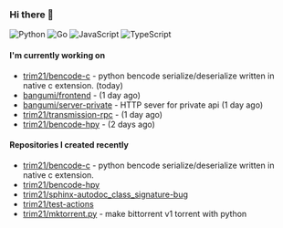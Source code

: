 ### Hi there 👋

![Python](https://img.shields.io/badge/python-3670A0?style=for-the-badge&logo=python&logoColor=ffdd54)
![Go](https://img.shields.io/badge/go-%2300ADD8.svg?style=for-the-badge&logo=go&logoColor=white)
![JavaScript](https://img.shields.io/badge/javascript-%23323330.svg?style=for-the-badge&logo=javascript&logoColor=%23F7DF1E)
![TypeScript](https://img.shields.io/badge/typescript-%23007ACC.svg?style=for-the-badge&logo=typescript&logoColor=white)

#### I'm currently working on

- [trim21/bencode-c](https://github.com/trim21/bencode-c) - python bencode serialize/deserialize written in native c extension. (today)
- [bangumi/frontend](https://github.com/bangumi/frontend) -  (1 day ago)
- [bangumi/server-private](https://github.com/bangumi/server-private) - HTTP sever for private api (1 day ago)
- [trim21/transmission-rpc](https://github.com/trim21/transmission-rpc) -  (1 day ago)
- [trim21/bencode-hpy](https://github.com/trim21/bencode-hpy) -  (2 days ago)

#### Repositories I created recently

- [trim21/bencode-c](https://github.com/trim21/bencode-c) - python bencode serialize/deserialize written in native c extension.
- [trim21/bencode-hpy](https://github.com/trim21/bencode-hpy)
- [trim21/sphinx-autodoc_class_signature-bug](https://github.com/trim21/sphinx-autodoc_class_signature-bug)
- [trim21/test-actions](https://github.com/trim21/test-actions)
- [trim21/mktorrent.py](https://github.com/trim21/mktorrent.py) - make bittorrent v1 torrent with python
